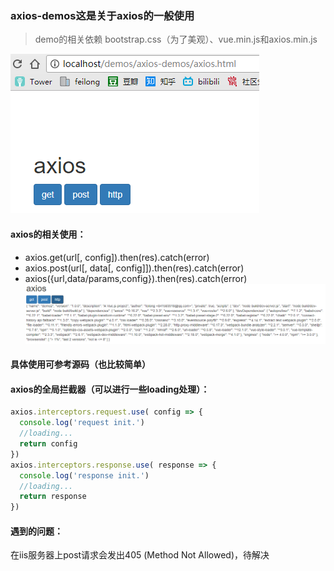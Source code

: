### axios-demos这是关于axios的一般使用
> demo的相关依赖 bootstrap.css（为了美观）、vue.min.js和axios.min.js

![](https://github.com/xianyusPadding/axios-demos/blob/master/about/style.jpg)
#### axios的相关使用：
* axios.get(url[, config]).then(res).catch(error)
* axios.post(url[, data[, config]]).then(res).catch(error)
* axios({url,data/params,config}).then(res).catch(error)
![](https://github.com/xianyusPadding/axios-demos/blob/master/about/http.jpg)

#### 具体使用可参考源码（也比较简单）

#### axios的全局拦截器（可以进行一些loading处理）：
```javascript
axios.interceptors.request.use( config => {
  console.log('request init.')
  //loading...
  return config
})
axios.interceptors.response.use( response => {
  console.log('response init.')
  //loading...
  return response
})
```

#### 遇到的问题：
在iis服务器上post请求会发出405 (Method Not Allowed)，待解决

